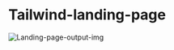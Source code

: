 # Tailwind-landing-page

![Landing-page-output-img](https://github.com/user-attachments/assets/054c94f3-05dd-47e6-a602-303a0d80fb92)

